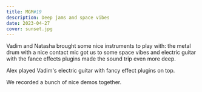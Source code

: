 ```yaml
---
title: MGM#19
description: Deep jams and space vibes
date: 2023-04-27
cover: sunset.jpg
---
```


<youtube-embed video="5dEk2JFSR4c"></youtube-embed>

Vadim and Natasha brought some nice instruments to play with: the metal drum with a nice contact mic got us to some space vibes and electric guitar with the fance effects plugins made the sound trip even more deep. 

Alex played Vadim's electric guitar with fancy effect plugins on top. 

We recorded a bunch of nice demos together.


